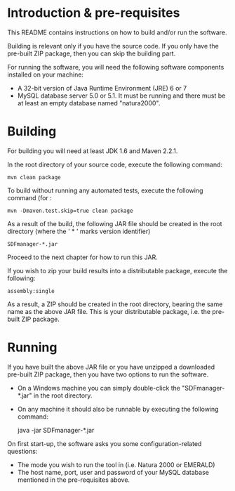
Introduction & pre-requisites
=============================

This README contains instructions on how to build and/or run the software.

Building is relevant only if you have the source code. If you only have the pre-built ZIP package, then you can skip the building part.

For running the software, you will need the following software components installed on your machine:
* A 32-bit version of Java Runtime Environment (JRE) 6 or 7
* MySQL database server 5.0 or 5.1. It must be running and there must be at least an empty database named "natura2000".


Building
========

For building you will need at least JDK 1.6 and Maven 2.2.1.

In the root directory of your source code, execute the following command:

    mvn clean package

To build without running any automated tests, execute the following command (for :

    mvn -Dmaven.test.skip=true clean package

As a result of the build, the following JAR file should be created in the root directory (where the ' * ' marks version identifier)

    SDFmanager-*.jar

Proceed to the next chapter for how to run this JAR.

If you wish to zip your build results into a distributable package, execute the following:

    assembly:single

As a result, a ZIP should be created in the root directory, bearing the same name as the above JAR file. This is your distributable package, i.e. the pre-built ZIP package.


Running
=======

If you have built the above JAR file or you have unzipped a downloaded pre-built ZIP package, then you have two options to run the software.

* On a Windows machine you can simply double-click the "SDFmanager-*.jar" in the root directory.
* On any machine it should also be runnable by executing the following command:

    java -jar SDFmanager-*.jar

On first start-up, the software asks you some configuration-related questions:
* The mode you wish to run the tool in (i.e. Natura 2000 or EMERALD)
* The host name, port, user and password of your MySQL database mentioned in the pre-requisites above.

